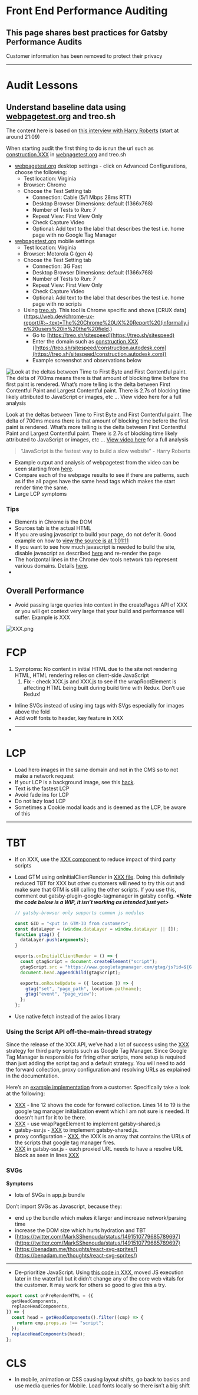 # Front End Performance Auditing

## This page shares best practices for Gatsby Performance Audits

Customer information has been removed to protect their privacy

---

# **Audit Lessons**

## Understand baseline data using [webpagetest.org](http://webpagetest.org) and treo.sh

The content here is based on [this interview with Harry Roberts](https://www.twitch.tv/videos/1435367315?t=00h21m09s) (start at around 21:09)

When starting audit the first thing to do is run the url such as [construction.XXX](http://construction.XXX) in [webpagetest.org](http://webpagetest.org) and treo.sh

- [webpagetest.org](http://webpagetest.org) desktop settings - click on Advanced Configurations, choose the following:
  - Test location: Virginia
  - Browser: Chrome
  - Choose the Test Setting tab
    - Connection: Cable (5/1 Mbps 28ms RTT)
    - Desktop Browser Dimensions: default (1366x768)
    - Number of Tests to Run: 7
    - Repeat View: First View Only
    - Check Capture Video
    - Optional: Add text to the label that describes the test i.e. home page with no Google Tag Manager
- [webpagetest.org](http://webpagetest.org) mobile settings
  - Test location: Virginia
  - Browser: Motorola G (gen 4)
  - Choose the Test Setting tab
    - Connection: 3G Fast
    - Desktop Browser Dimensions: default (1366x768)
    - Number of Tests to Run: 7
    - Repeat View: First View Only
    - Check Capture Video
    - Optional: Add text to the label that describes the test i.e. home page with no scripts
  - Using [treo.sh](http://treo.sh). This tool is Chrome specific and shows [CRUX data](https://web.dev/chrome-ux-report/#:~:text=The%20Chrome%20UX%20Report%20(informally,in%20users%20in%20the%20field.)
    - Go to [https://treo.sh/sitespeed](https://treo.sh/sitespeed)
    - Enter the domain such as [construction.XXX](http://construction.XXX) ([https://treo.sh/sitespeed/construction.autodesk.com](https://treo.sh/sitespeed/construction.autodesk.com))
    - Example screenshot and observations below

![Look at the deltas between Time to First Byte and First Contentful paint.  The delta of 700ms means there is that amount of blocking time before the first paint is rendered.  What’s more telling is the delta between First Contentful Paint and Largest Contentful paint.  There is 2.7s of blocking time likely attributed to JavaScript or images, etc ... [View video here](https://www.twitch.tv/videos/1435367315?t=00h25m01s) for a full analysis](XXX)

Look at the deltas between Time to First Byte and First Contentful paint. The delta of 700ms means there is that amount of blocking time before the first paint is rendered. What’s more telling is the delta between First Contentful Paint and Largest Contentful paint. There is 2.7s of blocking time likely attributed to JavaScript or images, etc ... [View video here](https://www.twitch.tv/videos/1435367315?t=00h25m01s) for a full analysis

> “JavaScript is the fastest way to build a slow website” - Harry Roberts

- Example output and analysis of webpagetest from the video can be seen starting from [here](https://www.twitch.tv/videos/1435367315?t=00h29m24s).
- Compare each of the webpage results to see if there are patterns, such as if the all pages have the same head tags which makes the start render time the same.
- Large LCP symptoms

### Tips

- Elements in Chrome is the DOM
- Sources tab is the actual HTML
- If you are using javascript to build your page, do not defer it. Good example on how to [view the source is at 1:01:11](https://www.twitch.tv/videos/1435367315?t=01h01m11s)
- If you want to see how much javascript is needed to build the site, disable javascript as described [here](https://developer.chrome.com/docs/devtools/javascript/disable/) and re-render the page
- The horizontal lines in the Chrome dev tools network tab represent various domains. Details [here](https://www.twitch.tv/videos/1435367315?t=01h10m47s).
-

## Overall Performance

- Avoid passing large queries into context in the createPages API of XXX or you will get context very large that your build and performance will suffer. Example is XXX

![XXX.png](XXX)

# FCP

1. Symptoms: No content in initial HTML due to the site not rendering HTML, HTML rendering relies on client-side JavaScript
   1. Fix - check XXX.js and XXX.js to see if the wrapRootElement is affecting HTML being built during build time with Redux. Don’t use Redux!

- Inline SVGs instead of using img tags with SVgs especially for images above the fold
- Add woff fonts to header, key feature in XXX
- ***

# LCP

- Load hero images in the same domain and not in the CMS so to not make a network request
- If your LCP is a background image, see this [hack](https://www.twitch.tv/videos/1435367315?t=01h19m19s).
- Text is the fastest LCP
- Avoid fade ins for LCP
- Do not lazy load LCP
- Sometimes a Cookie modal loads and is deemed as the LCP, be aware of this

---

# TBT

- If on XXX, use the [XXX component](https://www.XXX) to reduce impact of third party scripts
- Load GTM using onInitialClientRender in [XXX file](https://github.com/XXX). Doing this definitely reduced TBT for XXX but other customers will need to try this out and make sure that GTM is still calling the other scripts. If you use this, comment out gatsby-plugin-google-tagmanager in gatsby config. **_<Note the code below is a WIP, it isn’t working as intended just yet>_**

  ```jsx
  // gatsby-browser only supports common js modules

  const GID = "<put in GTM-ID from customer>";
  const dataLayer = (window.dataLayer = window.dataLayer || []);
  function gtag() {
    dataLayer.push(arguments);
  }

  exports.onInitialClientRender = () => {
    const gtagScript = document.createElement("script");
    gtagScript.src = "https://www.googletagmanager.com/gtag/js?id=${GID}";
    document.head.appendChild(gtagScript);

    exports.onRouteUpdate = ({ location }) => {
      gtag("set", "page_path", location.pathname);
      gtag("event", "page_view");
    };
  };
  ```

- Use native fetch instead of the axios library

### Using the Script API off-the-main-thread strategy

Since the release of the XXX API, we’ve had a lot of success using the [XXX](XXX) strategy for third party scripts such as Google Tag Manager. Since Google Tag Manager is responsible for firing other scripts, more setup is required than just adding the script tag and a default strategy. You will need to add the forward collection, proxy configuration and resolving URLs as explained in the documentation.

Here’s an [example implementation](https://github.com/XXX) from a customer. Specifically take a look at the following:

- [XXX](XXX) - line 12 shows the code for forward collection. Lines 14 to 19 is the google tag manager initialization event which I am not sure is needed. It doesn’t hurt for it to be there.
- [XXX](XXX) - use wrapPageElement to implement gatsby-shared.js
- gatsby-ssr.js - [XXX](XXX) to implement gatsby-shared.js.
- proxy configuration - [XXX](XXX), the XXX is an array that contains the URLs of the scripts that google tag manager fires.
- [XXX](XXX) in gatsby-ssr.js - each proxied URL needs to have a resolve URL block as seen in lines [XXX](XXX)

### SVGs

**Symptoms**

- lots of SVGs in app.js bundle

Don’t import SVGs as Javascript, because they:

- end up the bundle which makes it larger and increase network/parsing time
- increase the DOM size which hurts hydration and TBT
- [https://twitter.com/MarkSShenouda/status/1491510779685789697](https://twitter.com/MarkSShenouda/status/1491510779685789697)
- [https://benadam.me/thoughts/react-svg-sprites/](https://benadam.me/thoughts/react-svg-sprites/)

---

- De-prioritize JavaScript. Using [this code in XXX](https://github.com/XXX), moved JS execution later in the waterfall but it didn’t change any of the core web vitals for the customer. It may work for others so good to give this a try.

```jsx
export const onPreRenderHTML = ({
  getHeadComponents,
  replaceHeadComponents,
}) => {
  const head = getHeadComponents().filter((cmp) => {
    return cmp.props.as !== "script";
  });
  replaceHeadComponents(head);
};
```

# CLS

- In mobile, animation or CSS causing layout shifts, go back to basics and use media queries for Mobile. Load fonts locally so there isn’t a big shift
